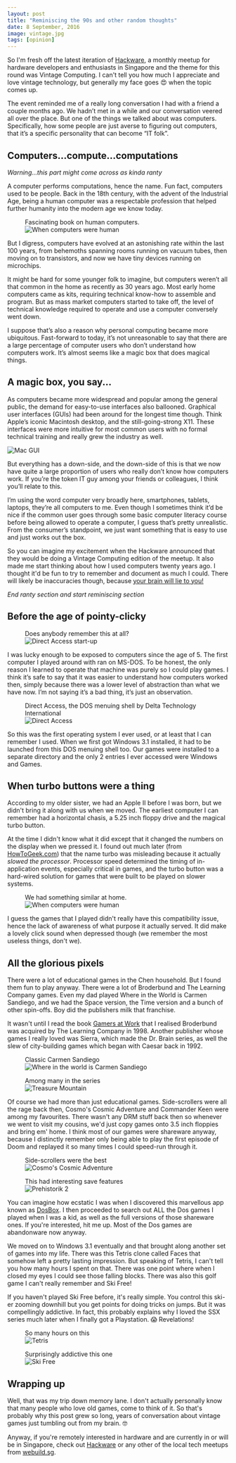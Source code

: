```yaml
---
layout: post
title: "Reminiscing the 90s and other random thoughts"
date: 8 September, 2016
image: vintage.jpg
tags: [opinion]
---
```

So I'm fresh off the latest iteration of [Hackware](http://www.meetup.com/Hackware/), a monthly meetup for hardware developers and enthusiasts in Singapore and the theme for this round was Vintage Computing. I can't tell you how much I appreciate and love vintage technology, but generally my face goes <span class="emoji">😍</span> when the topic comes up.

The event reminded me of a really long conversation I had with a friend a couple months ago. We hadn’t met in a while and our conversation veered all over the place. But one of the things we talked about was computers. Specifically, how some people are just averse to figuring out computers, that it’s a specific personality that can become “IT folk”.

## Computers...compute...computations

*Warning...this part might come across as kinda ranty*

A computer performs computations, hence the name. Fun fact, computers used to be people. Back in the 18th century, with the advent of the Industrial Age, being a human computer was a respectable profession that helped further humanity into the modern age we know today.

<figure>
    <figcaption>Fascinating book on human computers.</figcaption>
    <img src="{{ site.url }}/images/posts/vintage/wcwh.jpg" srcset="{{ site.url }}/images/posts/vintage/wcwh@2x.jpg 2x" alt="When computers were human"/>
</figure>

But I digress, computers have evolved at an astonishing rate within the last 100 years, from behemoths spanning rooms running on vacuum tubes, then moving on to transistors, and now we have tiny devices running on microchips.

It might be hard for some younger folk to imagine, but computers weren’t all that common in the home as recently as 30 years ago. Most early home computers came as kits, requiring technical know-how to assemble and program. But as mass market computers started to take off, the level of technical knowledge required to operate and use a computer conversely went down.

I suppose that’s also a reason why personal computing became more ubiquitous. Fast-forward to today, it’s not unreasonable to say that there are a large percentage of computer users who don’t understand how computers work. It’s almost seems like a magic box that does magical things.

## A magic box, you say...

As computers became more widespread and popular among the general public, the demand for easy-to-use interfaces also ballooned. Graphical user interfaces (GUIs) had been around for the longest time though. Think Apple’s iconic Macintosh desktop, and the still-going-strong X11. These interfaces were more intuitive for most common users with no formal technical training and really grew the industry as well.

<img srcset="{{ site.url }}/images/posts/vintage/mac-gui-480.jpg 480w, {{ site.url }}/images/posts/vintage/mac-gui-640.jpg 640w, {{ site.url }}/images/posts/vintage/mac-gui-960.jpg 960w, {{ site.url }}/images/posts/vintage/mac-gui-1280.jpg 1280w" sizes="(max-width: 400px) 100vw, (max-width: 960px) 75vw, 640px" src="{{ site.url }}/images/posts/vintage/mac-gui-640.jpg" alt="Mac GUI" />

But everything has a down-side, and the down-side of this is that we now have quite a large proportion of users who really don’t know how computers work. If you’re the token IT guy among your friends or colleagues, I think you’ll relate to this.

I’m using the word computer very broadly here, smartphones, tablets, laptops, they’re all computers to me. Even though I sometimes think it’d be nice if the common user goes through some basic computer literacy course before being allowed to operate a computer, I guess that’s pretty unrealistic. From the consumer’s standpoint, we just want something that is easy to use and just works out the box.

So you can imagine my excitement when the Hackware announced that they would be doing a Vintage Computing edition of the meetup. It also made me start thinking about how I used computers twenty years ago. I thought it'd be fun to try to remember and document as much I could. There will likely be inaccuracies though, because [your brain will lie to you!](http://arstechnica.com/science/2016/08/false-memories-arise-because-the-brain-codes-similar-ideas-similarly/)

*End ranty section and start reminiscing section*

## Before the age of pointy-clicky

<figure>
    <figcaption>Does anybody remember this at all?</figcaption>
    <img srcset="{{ site.url }}/images/posts/vintage/da-480.jpg 480w, {{ site.url }}/images/posts/vintage/da-640.jpg 640w, {{ site.url }}/images/posts/vintage/da-960.jpg 960w, {{ site.url }}/images/posts/vintage/da-1280.jpg 1280w" sizes="(max-width: 400px) 100vw, (max-width: 960px) 75vw, 640px" src="{{ site.url }}/images/posts/vintage/da-640.jpg" alt="Direct Access start-up" />
</figure>

I was lucky enough to be exposed to computers since the age of 5. The first computer I played around with ran on MS-DOS. To be honest, the only reason I learned to operate that machine was purely so I could play games. I think it’s safe to say that it was easier to understand how computers worked then, simply because there was a lower level of abstraction than what we have now. I’m not saying it’s a bad thing, it’s just an observation.

<figure>
    <figcaption>Direct Access, the DOS menuing shell by Delta Technology International</figcaption>
    <img srcset="{{ site.url }}/images/posts/vintage/da2-480.jpg 480w, {{ site.url }}/images/posts/vintage/da2-640.jpg 640w, {{ site.url }}/images/posts/vintage/da2-960.jpg 960w, {{ site.url }}/images/posts/vintage/da2-1280.jpg 1280w" sizes="(max-width: 400px) 100vw, (max-width: 960px) 75vw, 640px" src="{{ site.url }}/images/posts/vintage/da2-640.jpg" alt="Direct Access" />
</figure>

So this was the first operating system I ever used, or at least that I can remember I used. When we first got Windows 3.1 installed, it had to be launched from this DOS menuing shell too. Our games were installed to a separate directory and the only 2 entries I ever accessed were Windows and Games.

## When turbo buttons were a thing

According to my older sister, we had an Apple II before I was born, but we didn't bring it along with us when we moved. The earliest computer I can remember had a horizontal chasis, a 5.25 inch floppy drive and the magical turbo button.

At the time I didn't know what it did except that it changed the numbers on the display when we pressed it. I found out much later (from [HowToGeek.com](http://www.howtogeek.com/trivia/what-effect-did-the-turbo-button-have-on-early-personal-computers/)) that the name turbo was misleading because it actually *slowed the processor*. Processor speed determined the timing of in-application events, especially critical in games, and the turbo button was a hard-wired solution for games that were built to be played on slower systems.

<figure>
    <figcaption>We had something similar at home.</figcaption>
    <img src="{{ site.url }}/images/posts/vintage/vintage-pc.jpg" srcset="{{ site.url }}/images/posts/vintage/vintage-pc@2x.jpg 2x" alt="When computers were human"/>
</figure>

I guess the games that I played didn't really have this compatibility issue, hence the lack of awareness of what purpose it actually served. It did make a lovely click sound when depressed though (we remember the most useless things, don't we). 

## All the glorious pixels

There were a lot of educational games in the Chen household. But I found them fun to play anyway. There were a lot of Broderbund and The Learning Company games. Even my dad played Where in the World is Carmen Sandiego, and we had the Space version, the Time version and a bunch of other spin-offs. Boy did the publishers milk that franchise.

It wasn't until I read the book [Gamers at Work](http://www.apress.com/9781430233510) that I realised Broderbund was acquired by The Learning Company in 1998. Another publisher whose games I really loved was Sierra, which made the Dr. Brain series, as well the slew of city-building games which began with Caesar back in 1992.

<div class="figure-wrapper">
    <figure class="two-col">
        <figcaption>Classic Carmen Sandiego</figcaption>
         <img src="{{ site.url }}/images/posts/vintage/carmen.jpg" srcset="{{ site.url }}/images/posts/vintage/carmen@2x.jpg 2x" alt="Where in the world is Carmen Sandiego"/>
    </figure>
    <figure class="two-col">
        <figcaption>Among many in the series</figcaption>
         <img src="{{ site.url }}/images/posts/vintage/treasure-mtn.jpg" srcset="{{ site.url }}/images/posts/vintage/treasure-mtn@2x.jpg 2x" alt="Treasure Mountain"/>
    </figure>
</div>

Of course we had more than just educational games. Side-scrollers were all the rage back then, Cosmo's Cosmic Adventure and Commander Keen were among my favourites. There wasn't any DRM stuff back then so whenever we went to visit my cousins, we'd just copy games onto 3.5 inch floppies and bring em' home. I think most of our games were shareware anyway, because I distinctly remember only being able to play the first episode of Doom and replayed it so many times I could speed-run through it.

<div class="figure-wrapper">
    <figure class="two-col">
        <figcaption>Side-scrollers were the best</figcaption>
         <img src="{{ site.url }}/images/posts/vintage/cosmo.jpg" srcset="{{ site.url }}/images/posts/vintage/cosmo@2x.jpg 2x" alt="Cosmo's Cosmic Adventure"/>
    </figure>
    <figure class="two-col">
        <figcaption>This had interesting save features</figcaption>
         <img src="{{ site.url }}/images/posts/vintage/prehistorik.jpg" srcset="{{ site.url }}/images/posts/vintage/prehistorik@2x.jpg 2x" alt="Prehistorik 2"/>
    </figure>
</div>

You can imagine how ecstatic I was when I discovered this marvellous app known as [DosBox](https://www.dosbox.com/). I then proceeded to search out ALL the Dos games I played when I was a kid, as well as the full versions of those shareware ones. If you're interested, hit me up. Most of the Dos games are abandonware now anyway.

We moved on to Windows 3.1 eventually and that brought along another set of games into my life. There was this Tetris clone called Faces that somehow left a pretty lasting impression. But speaking of Tetris, I can't tell you how many hours I spent on that. There was one point where when I closed my eyes I could see those falling blocks. There was also this golf game I can't really remember and Ski Free!

If you haven't played Ski Free before, it's really simple. You control this ski-er zooming downhill but you get points for doing tricks on jumps. But it was compellingly addictive. In fact, this probably explains why I loved the SSX series much later when I finally got a Playstation. <span class="emoji">😱</span> Revelations!

<div class="figure-wrapper">
    <figure class="two-col">
        <figcaption>So many hours on this</figcaption>
         <img src="{{ site.url }}/images/posts/vintage/tetris.jpg" srcset="{{ site.url }}/images/posts/vintage/tetris@2x.jpg 2x" alt="Tetris"/>
    </figure>
    <figure class="two-col">
        <figcaption>Surprisingly addictive this one</figcaption>
         <img src="{{ site.url }}/images/posts/vintage/skifree.jpg" srcset="{{ site.url }}/images/posts/vintage/skifree@2x.jpg 2x" alt="Ski Free"/>
    </figure>
</div>

## Wrapping up

Well, that was my trip down memory lane. I don't actually personally know that many people who love old games, come to think of it. So that's probably why this post grew so long, years of conversation about vintage games just tumbling out from my brain. <span class="emoji">🤓</span>

Anyway, if you're remotely interested in hardware and are currently in or will be in Singapore, check out [Hackware](http://www.meetup.com/Hackware/) or any other of the local tech meetups from [webuild.sg](https://webuild.sg/).
